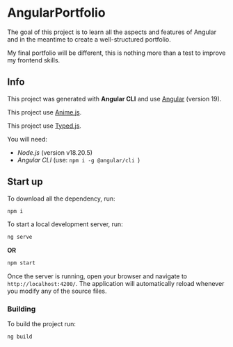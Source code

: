 # AngularPortfolio

The goal of this project is to learn all the aspects and features of Angular and in the meantime to create a well-structured portfolio.

My final portfolio will be different, this is nothing more than a test to improve my frontend skills.


## Info

This project was generated with **Angular CLI** and use [Angular](https://angular.dev/overview) (version 19).

This project use [Anime.js](https://animejs.com/).

This project use [Typed.js](https://mattboldt.com/demos/typed-js/).


You will need:
- *Node.js* (version v18.20.5)
- *Angular CLI* (use: ```npm i -g @angular/cli ```)


## Start up

To download all the dependency, run:
```bash
npm i
```

To start a local development server, run:

```bash
ng serve
```
**OR**
```bash
npm start
```
Once the server is running, open your browser and navigate to `http://localhost:4200/`. The application will automatically reload whenever you modify any of the source files.

### Building

To build the project run:

```bash
ng build
```
